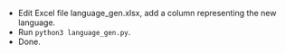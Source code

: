 - Edit Excel file language_gen.xlsx, add a column representing the new language.
- Run ```python3 language_gen.py```.
- Done.
